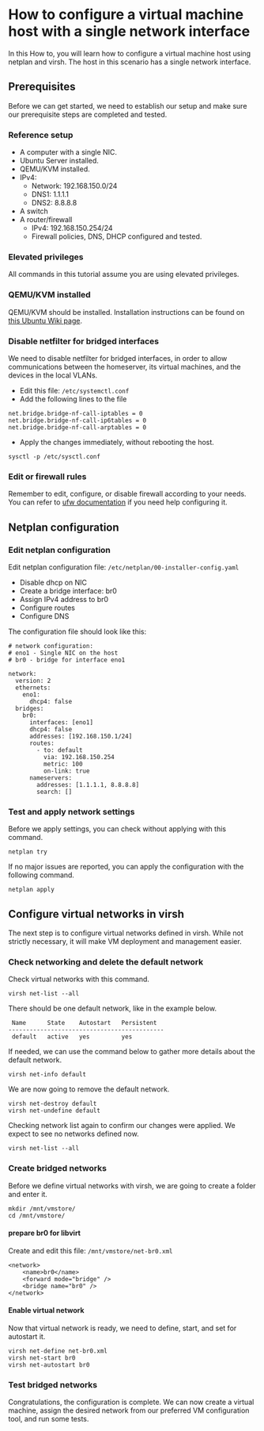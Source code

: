 # How to configure a virtual machine host with a single network interface

In this How to, you will learn how to configure a virtual machine host using netplan and virsh. The host in this scenario has a single network interface. 


## Prerequisites

Before we can get started, we need to establish our setup and make sure our prerequisite steps are completed and tested.

### Reference setup

- A computer with a single NIC.
- Ubuntu Server installed.
- QEMU/KVM installed.
- IPv4: 
    - Network: 192.168.150.0/24
    - DNS1: 1.1.1.1
    - DNS2: 8.8.8.8
- A switch
- A router/firewall
    - IPv4: 192.168.150.254/24
    - Firewall policies, DNS, DHCP configured and tested.


### Elevated privileges
All commands in this tutorial assume you are using elevated privileges.

### QEMU/KVM installed
QEMU/KVM should be installed. Installation instructions can be found on [this Ubuntu Wiki page](https://help.ubuntu.com/community/KVM/Installation).

### Disable netfilter for bridged interfaces

We need to disable netfilter for bridged interfaces, in order to allow communications between the homeserver, its virtual machines, and the devices in the local VLANs.

- Edit this file: ```/etc/systemctl.conf```
- Add the following lines to the file

```
net.bridge.bridge-nf-call-iptables = 0
net.bridge.bridge-nf-call-ip6tables = 0
net.bridge.bridge-nf-call-arptables = 0
```

- Apply the changes immediately, without rebooting the host.

```
sysctl -p /etc/sysctl.conf
```


### Edit or firewall rules


Remember to edit, configure, or disable firewall according to your needs. You can refer to [ufw documentation](https://help.ubuntu.com/community/UFW) if you need help configuring it.



## Netplan configuration



### Edit netplan configuration

Edit netplan configuration file:  ```/etc/netplan/00-installer-config.yaml```
  - Disable dhcp on NIC
  - Create a bridge interface: br0
  - Assign IPv4 address to br0
  - Configure routes
  - Configure DNS

The configuration file should look like this:

```
# network configuration:
# eno1 - Single NIC on the host
# br0 - bridge for interface eno1

network:
  version: 2
  ethernets:
    eno1:
      dhcp4: false
  bridges:
    br0:
      interfaces: [eno1]
      dhcp4: false
      addresses: [192.168.150.1/24]
      routes:
        - to: default
          via: 192.168.150.254
          metric: 100
          on-link: true
      nameservers:
        addresses: [1.1.1.1, 8.8.8.8]
        search: []
```

### Test and apply network settings

Before we apply settings, you can check without applying with this command.

```
netplan try
```

If no major issues are reported, you can apply the configuration with the following command.

```
netplan apply
```


## Configure virtual networks in virsh

The next step is to configure virtual networks defined in virsh. While not strictly necessary, it will make VM deployment and management easier.


### Check networking and delete the default network

Check virtual networks with this command. 

```
virsh net-list --all
```


There should be one default network, like in the example below.

```
 Name      State    Autostart   Persistent
--------------------------------------------
 default   active   yes         yes

```

If needed, we can use the command below to gather more details about the default network.

```
virsh net-info default
```

We are now going to remove the default network.

```
virsh net-destroy default
virsh net-undefine default
```

Checking network list again to confirm our changes were applied. We expect to see no networks defined now.

```
virsh net-list --all
```


### Create bridged networks

Before we define virtual networks with virsh, we are going to create a folder and enter it.

```
mkdir /mnt/vmstore/
cd /mnt/vmstore/
```


#### prepare br0 for libvirt

Create and edit this file: ```/mnt/vmstore/net-br0.xml```

```
<network>
    <name>br0</name>
    <forward mode="bridge" />
    <bridge name="br0" />
</network>
```


#### Enable virtual network

Now that virtual network is ready, we need to define, start, and set for autostart it.


```
virsh net-define net-br0.xml
virsh net-start br0
virsh net-autostart br0
```


### Test bridged networks 

Congratulations, the configuration is complete. We can now create a virtual machine, assign the desired network from our preferred VM configuration tool, and run some tests.

